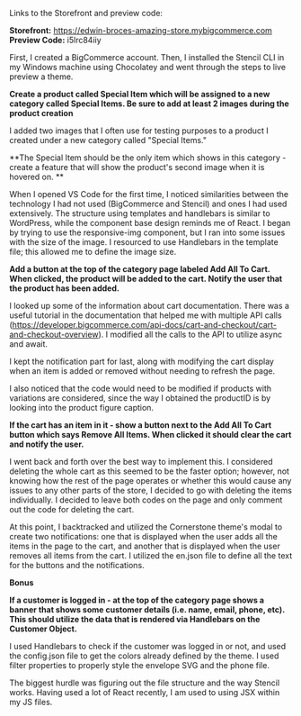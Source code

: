 Links to the Storefront and preview code:

**Storefront:** https://edwin-broces-amazing-store.mybigcommerce.com
**Preview Code:** i5lrc84iiy

   First, I created a BigCommerce account. Then, I installed the Stencil CLI in my Windows machine using Chocolatey and went through the steps to live preview a theme.

**Create a product called Special Item which will be assigned to a new category called Special Items. Be sure to add at least 2 images during the product creation**

   I added two images that I often use for testing purposes to a product I created under a new category called "Special Items."

**The Special Item should be the only item which shows in this category - create a feature that will show the product's second image when it is hovered on. ** 

   When I opened VS Code for the first time, I noticed similarities between the technology I had not used (BigCommerce and Stencil) and ones I had used extensively. The structure using templates and handlebars is similar to WordPress, while the component base design reminds me of React. I began by trying to use the responsive-img component, but I ran into some issues with the size of the image. I resourced to use Handlebars in the template file; this allowed me to define the image size.

**Add a button at the top of the category page labeled Add All To Cart. When clicked, the product will be added to the cart. Notify the user that the product has been added.**

   I looked up some of the information about cart documentation. There was a useful tutorial in the documentation that helped me with multiple API calls (https://developer.bigcommerce.com/api-docs/cart-and-checkout/cart-and-checkout-overview). I modified all the calls to the API to utilize async and await.

   I kept the notification part for last, along with modifying the cart display when an item is added or removed without needing to refresh the page.

   I also noticed that the code would need to be modified if products with variations are considered, since the way I obtained the productID is by looking into the product figure caption.
    
**If the cart has an item in it - show a button next to the Add All To Cart button which says Remove All Items. When clicked it should clear the cart and notify the user.**
    
   I went back and forth over the best way to implement this. I considered deleting the whole cart as this seemed to be the faster option; however, not knowing how the rest of the page operates or whether this would cause any issues to any other parts of the store, I decided to go with deleting the items individually. I decided to leave both codes on the page and only comment out the code for deleting the cart.
    
   At this point, I backtracked and utilized the Cornerstone theme's modal to create two notifications: one that is displayed when the user adds all the items in the page to the cart, and another that is displayed when the user removes all items from the cart. I utilized the en.json file to define all the text for the buttons and the notifications.

 **Bonus**
 
**If a customer is logged in - at the top of the category page shows a banner that shows some customer details (i.e. name, email, phone, etc). This should utilize the data that is rendered via Handlebars on the Customer Object.**

   I used Handlebars to check if the customer was logged in or not, and used the config.json file to get the colors already defined by the theme. I used filter properties to properly style the envelope SVG and the phone file.

   The biggest hurdle was figuring out the file structure and the way Stencil works. Having used a lot of React recently, I am used to using JSX within my JS files.
